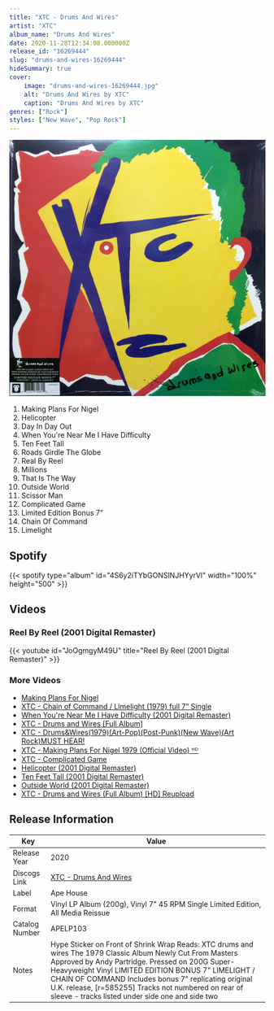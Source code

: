 ```yaml
---
title: "XTC - Drums And Wires"
artist: "XTC"
album_name: "Drums And Wires"
date: 2020-11-28T12:34:08.000000Z
release_id: "16269444"
slug: "drums-and-wires-16269444"
hideSummary: true
cover:
    image: "drums-and-wires-16269444.jpg"
    alt: "Drums And Wires by XTC"
    caption: "Drums And Wires by XTC"
genres: ["Rock"]
styles: ["New Wave", "Pop Rock"]
---
```


![Drums And Wires by XTC](drums-and-wires-16269444.jpg)

<!-- section break -->

1. Making Plans For Nigel 
2. Helicopter
3. Day In Day Out
4. When You're Near Me I Have Difficulty 
5. Ten Feet Tall
6. Roads Girdle The Globe
7. Real By Reel 
8. Millions
9. That Is The Way
10. Outside World
11. Scissor Man
12. Complicated Game 
13. Limited Edition Bonus 7"
14. Chain Of Command 
15. Limelight

<!-- section break -->


## Spotify
{{< spotify type="album" id="4S6y2iTYbGONSlNJHYyrVl" width="100%" height="500" >}}



## Videos
### Reel By Reel (2001 Digital Remaster)
{{< youtube id="JoOgmgyM49U" title="Reel By Reel (2001 Digital Remaster)" >}}<br>

### More Videos

- [Making Plans For Nigel](https://www.youtube.com/watch?v=yp-WJXOb2V4)
- [XTC - Chain of Command / Limelight (1979) full 7” Single](https://www.youtube.com/watch?v=9NPMAZDUmHs)
- [When You're Near Me I Have Difficulty (2001 Digital Remaster)](https://www.youtube.com/watch?v=IKBjJl7NnJ8)
- [XTC - Drums and Wires [Full Album]](https://www.youtube.com/watch?v=N66oJVIjk2M)
- [XTC - Drums&Wires(1979)(Art-Pop)(Post-Punk)(New Wave)(Art Rock)MUST HEAR!](https://www.youtube.com/watch?v=SKRgIPbhrJk)
- [XTC - Making Plans For Nigel 1979 (Official Video) ᴴᴰ](https://www.youtube.com/watch?v=AiIlcew-GVM)
- [XTC - Complicated Game](https://www.youtube.com/watch?v=vFlq0mvTRB0)
- [Helicopter (2001 Digital Remaster)](https://www.youtube.com/watch?v=Hu4NaIC_fko)
- [Ten Feet Tall (2001 Digital Remaster)](https://www.youtube.com/watch?v=ACguqonrjI4)
- [Outside World (2001 Digital Remaster)](https://www.youtube.com/watch?v=kAKCgduec5o)
- [XTC - Drums and Wires (Full Album) [HD] Reupload](https://www.youtube.com/watch?v=ph-cxsWVrMw)


## Release Information
|  Key           | Value                                                |
| ---------------| ---------------------------------------------------- |
| Release Year   | 2020                                   |
| Discogs Link   | [XTC - Drums And Wires](https://www.discogs.com/release/16269444-XTC-Drums-And-Wires) |
| Label          | Ape House |
| Format         | Vinyl LP Album (200g), Vinyl 7" 45 RPM Single Limited Edition, All Media Reissue |
| Catalog Number | APELP103 |
| Notes | Hype Sticker on Front of Shrink Wrap Reads:  XTC drums and wires The 1979 Classic Album Newly Cut From Masters Approved by Andy Partridge.  Pressed on 200G Super-Heavyweight Vinyl LIMITED EDITION BONUS 7" LIMELIGHT / CHAIN OF COMMAND  Includes bonus 7" replicating original U.K. release, [r=585255]   Tracks not numbered on rear of sleeve - tracks listed under side one and side two   |